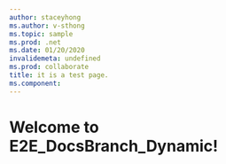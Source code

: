 ```yaml
---
author: staceyhong
ms.author: v-sthong
ms.topic: sample
ms.prod: .net
ms.date: 01/20/2020
invalidemeta: undefined
ms.prod: collaborate 
title: it is a test page.
ms.component: 
---
```


# Welcome to E2E_DocsBranch_Dynamic!
